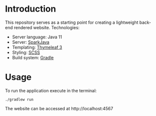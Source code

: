 # Introduction

This repository serves as a starting point for creating a lightweight back-end rendered website.
Technologies:
- Server language: Java 11
- Server: [SparkJava](http://sparkjava.com/)
- Templating: [Thymeleaf 3](https://www.thymeleaf.org/)
- Styling: [SCSS](https://sass-lang.com/documentation/syntax)
- Build system: [Gradle](https://gradle.org/)

# Usage
To run the application execute in the terminal:
```
./gradlew run
```

The website can be accessed at http://localhost:4567